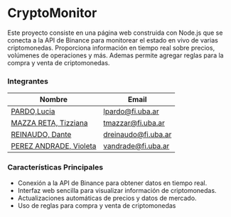 # CryptoMonitor

Este proyecto consiste en una página web construida con Node.js que se conecta a la API de Binance para monitorear el estado en vivo de varias criptomonedas. Proporciona información en tiempo real sobre precios, volúmenes de operaciones y más. Ademas permite agregar reglas para la compra y venta de criptomonedas.

### Integrantes 

Nombre |   Email
------ |  -------------
[PARDO,Lucia](https://github.com/luciaPardo) | lpardo@fi.uba.ar
[MAZZA RETA, Tizziana](https://github.com/tizziana) | tmazzar@fi.uba.ar
[REINAUDO, Dante](https://github.com/DanteReinaudo) | dreinaudo@fi.uba.ar
[PEREZ ANDRADE, Violeta](https://github.com/violetaperezandrade) | vandrade@fi.uba.ar

### Características Principales
- Conexión a la API de Binance para obtener datos en tiempo real.
- Interfaz web sencilla para visualizar información de criptomonedas.
- Actualizaciones automáticas de precios y datos de mercado.
- Uso de reglas para compra y venta de criptomonedas

  
